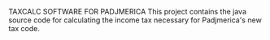 TAXCALC SOFTWARE FOR PADJMERICA
This project contains the java source code for calculating
the income tax necessary for Padjmerica's new tax code.

